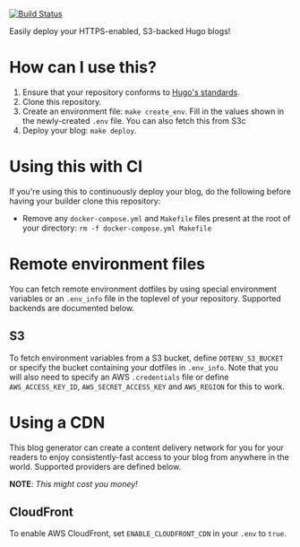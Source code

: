[![Build Status](https://travis-ci.org/carlosonunez/https-hugo-bloggen.svg?branch=master)](https://travis-ci.org/carlosonunez/https-hugo-bloggen)

Easily deploy your HTTPS-enabled, S3-backed Hugo blogs!

# How can I use this?

1. Ensure that your repository conforms to [Hugo's standards](https://gohugo.io/getting-started/directory-structure/).
2. Clone this repository.
3. Create an environment file: `make create_env`. Fill in the values shown in the
   newly-created `.env` file. You can also fetch this from S3c
4. Deploy your blog: `make deploy`.

# Using this with CI

If you're using this to continuously deploy your blog, do the following before
having your builder clone this repository:

- Remove any `docker-compose.yml` and `Makefile` files present at the root
  of your directory: `rm -f docker-compose.yml Makefile`

# Remote environment files

You can fetch remote environment dotfiles by using special environment variables
or an `.env_info` file in the toplevel of your repository. Supported backends
are documented below.

## S3

To fetch environment variables from a S3 bucket, define `DOTENV_S3_BUCKET` or
specify the bucket containing your dotfiles in `.env_info`. Note that you will
also need to specify an AWS `.credentials` file or define `AWS_ACCESS_KEY_ID`,
`AWS_SECRET_ACCESS_KEY` and `AWS_REGION` for this to work.

# Using a CDN

This blog generator can create a content delivery network for you for your
readers to enjoy consistently-fast access to your blog from anywhere in the world.
Supported providers are defined below.

**NOTE**: *This might cost you money!*

## CloudFront

To enable AWS CloudFront, set `ENABLE_CLOUDFRONT_CDN` in your `.env` to `true`.
